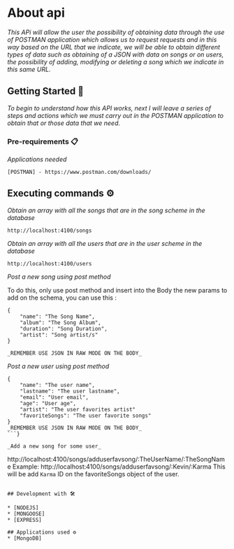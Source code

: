# About api

_This APi will allow the user the possibility of obtaining data through the use of POSTMAN application which allows us to request requests and in this way based on the URL that we indicate, we will be able to obtain different types of data such as obtaining of a JSON with data on songs or on users, the possibility of adding, modifying or deleting a song which we indicate in this same URL._

## Getting Started 🚀

_To begin to understand how this API works, next I will leave a series of steps and actions which we must carry out in the POSTMAN application to obtain that or those data that we need._

### Pre-requirements 📋

_Applications needed_

```
[POSTMAN] - https://www.postman.com/downloads/
```

## Executing commands ⚙️

_Obtain an array with all the songs that are in the song scheme in the database_

```
http://localhost:4100/songs
```

_Obtain an array with all the users that are in the user scheme in the database_

```
http://localhost:4100/users
```

_Post a new song using post method_

To do this, only use post method and insert into the Body the new params to add on the schema, you can use this :

```
{
    "name": "The Song Name",
    "album": "The Song Album",
    "duration": "Song Duration",
    "artist": "Song artist/s"
}

_REMEMBER USE JSON IN RAW MODE ON THE BODY_
```

_Post a new user using post method_

```
{
    "name": "The user name",
    "lastname": "The user lastname",
    "email": "User email",
    "age": "User age",
    "artist": "The user favorites artist"
    "favoriteSongs": "The user favorite songs"
}
_REMEMBER USE JSON IN RAW MODE ON THE BODY_
```}

_Add a new song for some user_

```
http://localhost:4100/songs/adduserfavsong/:TheUserName/:TheSongName
Example: 
http://localhost:4100/songs/adduserfavsong/:Kevin/:Karma
This will be add `Karma` ID on the favoriteSongs object of the user.
```

## Development with 🛠️

* [NODEJS]
* [MONGOOSE]
* [EXPRESS]

## Applications used ⚙️
* [MongoDB]
